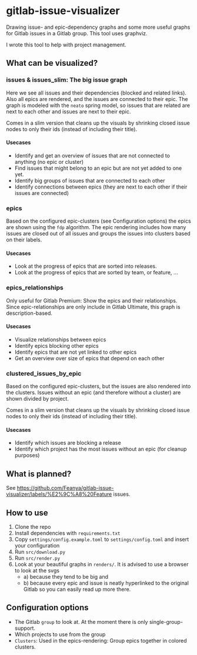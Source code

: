 # gitlab-issue-visualizer
Drawing issue- and epic-dependency graphs and some more useful graphs for Gitlab issues in a Gitlab group. 
This tool uses graphviz.

I wrote this tool to help with project management.

## What can be visualized?
### issues & issues_slim: The big issue graph
Here we see all issues and their dependencies (blocked and related links).
Also all epics are rendered, and the issues are connected to their epic. 
The graph is modeled with the `neato` spring model, so issues that are related are next to each other and issues are next to their epic.

Comes in a slim version that cleans up the visuals by shrinking closed issue nodes to only their ids (instead of including their title).

#### Usecases
- Identify and get an overview of issues that are not connected to anything (no epic or cluster)
- Find issues that might belong to an epic but are not yet added to one yet.
- Identify big groups of issues that are connected to each other
- Identify connections between epics (they are next to each other if their issues are connected)

### epics
Based on the configured epic-clusters (see Configuration options) the epics are shown using the `fdp` algorithm.
The epic rendering includes how many issues are closed out of all issues and groups the issues into clusters based on their labels.

#### Usecases
- Look at the progress of epics that are sorted into releases.
- Look at the progress of epics that are sorted by team, or feature, ...


### epics_relationships
Only useful for Gitlab Premium:
Show the epics and their relationships. 
Since epic-relationships are only include in Gitlab Ultimate, this graph is description-based.

#### Usecases
- Visualize relationships between epics
- Identify epics blocking other epics
- Identify epics that are not yet linked to other epics
- Get an overview over size of epics that depend on each other


### clustered_issues_by_epic
Based on the configured epic-clusters, but the issues are also rendered into the clusters. 
Issues without an epic (and therefore without a cluster) are shown divided by project.

Comes in a slim version that cleans up the visuals by shrinking closed issue nodes to only their ids (instead of including their title).

#### Usecases
- Identify which issues are blocking a release
- Identify which project has the most issues without an epic (for cleanup purposes)


## What is planned?
See https://github.com/Feanya/gitlab-issue-visualizer/labels/%E2%9C%A8%20Feature issues.

## How to use
1. Clone the repo
2. Install dependencies with `requirements.txt`
3. Copy `settings/config.example.toml` to `settings/config.toml` and insert your configuration
4. Run `src/download.py`
5. Run `src/render.py`
6. Look at your beautiful graphs in `renders/`. It is advised to use a browser to look at the svgs 
   - a) because they tend to be big and
   - b) because every epic and issue is neatly hyperlinked to the original Gitlab so you can easily read up more there.

## Configuration options
- The Gitlab `group` to look at. At the moment there is only single-group-support.
- Which projects to use from the group
- `Clusters`: Used in the epics-rendering: Group epics together in colored clusters.
